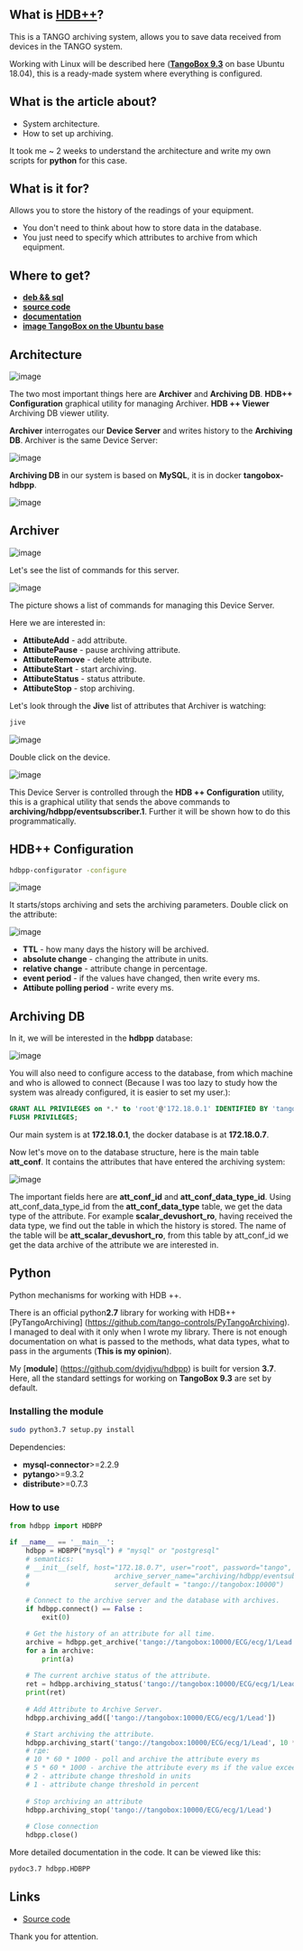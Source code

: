 ## What is [HDB++](https://www.tango-controls.org/community/project-docs/hdbplusplus/)?
This is a TANGO archiving system, allows you to save data received from devices in the TANGO system.

Working with Linux will be described here ([**TangoBox 9.3**](https://s2innovation.sharepoint.com/:f:/s/Developers/EovD2IBwhppAp-ZLXtawQ6gB9F6aXPPs2msr2hgPGTO-FQ?e=Ii3tnr) on base Ubuntu 18.04), this is a ready-made system where everything is configured.

## What is the article about?
 - System architecture.
 - How to set up archiving.

It took me ~ 2 weeks to understand the architecture and write my own scripts for **python** for this case.

## What is it for?
Allows you to store the history of the readings of your equipment.
 - You don't need to think about how to store data in the database.
 - You just need to specify which attributes to archive from which equipment.

<cut/>

## Where to get?
 - [**deb && sql**](https://www.tango-controls.org/community/project-docs/hdbplusplus/hdbplusplus-downloads/)
 - [**source code**](https://github.com/tango-controls-hdbpp)
 - [**documentation**](https://www.tango-controls.org/community/project-docs/hdbplusplus/hdbplusplus-doc/)
 - [**image TangoBox on the Ubuntu base**](https://tango-controls.readthedocs.io/en/latest/installation/virtualmachine.html)

## Architecture

![image](https://habrastorage.org/webt/si/9f/sq/si9fsq0jjolmzn2t2-ka9n_svnk.png)

The two most important things here are **Archiver** and **Archiving DB**. **HDB++ Configuration** graphical utility for managing Archiver. **HDB ++ Viewer** Archiving DB viewer utility.

**Archiver** interrogates our **Device Server** and writes history to the **Archiving DB**.
Archiver is the same Device Server:

![image](https://habrastorage.org/webt/wx/bw/4c/wxbw4cyo_occntl8jparsj2drbo.jpeg)

**Archiving DB** in our system is based on **MySQL**, it is in docker **tangobox-hdbpp**.

![image](https://habrastorage.org/webt/lx/zx/tf/lxzxtfz04nofarfshjy4jdh3hhy.jpeg)

## Archiver

![image](https://habrastorage.org/webt/bc/dd/mw/bcddmwci_lpsr7exia445op9nze.jpeg)

Let's see the list of commands for this server.

![image](https://habrastorage.org/webt/e7/qk/ts/e7qktshbfap5gkk3dm_de-uqyxg.jpeg)

The picture shows a list of commands for managing this Device Server.

Here we are interested in:

 - **AttibuteAdd** - add attribute.
 - **AttibutePause** - pause archiving attribute.
 - **AttibuteRemove** - delete attribute.
 - **AttibuteStart** - start archiving.
 - **AttibuteStatus** - status attribute.
 - **AttibuteStop** - stop archiving.

Let's look through the **Jive** list of attributes that Archiver is watching:
```bash
jive
```

![image](https://habrastorage.org/webt/wx/bw/4c/wxbw4cyo_occntl8jparsj2drbo.jpeg)

Double click on the device.

![image](https://habrastorage.org/webt/gq/li/qa/gqliqanb2roaz98yqhl0b4lxhkk.jpeg)

This Device Server is controlled through the **HDB ++ Configuration** utility, this is a graphical utility that sends the above commands to **archiving/hdbpp/eventsubscriber.1**. Further it will be shown how to do this programmatically.

## HDB++ Configuration
```bash
hdbpp-configurator -configure
```

![image](https://habrastorage.org/webt/sv/nw/bh/svnwbh8yxo3l170gmibfly0gdzi.jpeg)

It starts/stops archiving and sets the archiving parameters. Double click on the attribute:

![image](https://habrastorage.org/webt/ve/gq/qt/vegqqtoux5y-2cctdn1dugymqzw.jpeg)

 - **TTL** - how many days the history will be archived.
 - **absolute change** - changing the attribute in units.
 - **relative change** - attribute change in percentage.
 - **event period** - if the values have changed, then write every ms.
 - **Attibute polling period** - write every ms.

## Archiving DB
In it, we will be interested in the **hdbpp** database:

![image](https://habrastorage.org/webt/5e/hh/15/5ehh15mfnxsnbr_di1sc_oqfhzk.jpeg)

You will also need to configure access to the database, from which machine and who is allowed to connect (Because I was too lazy to study how the system was already configured, it is easier to set my user.):
```sql
GRANT ALL PRIVILEGES on *.* to 'root'@'172.18.0.1' IDENTIFIED BY 'tango';
FLUSH PRIVILEGES;
```
Our main system is at **172.18.0.1**, the docker database is at **172.18.0.7**.

Now let's move on to the database structure, here is the main table **att_conf**. It contains the attributes that have entered the archiving system:

![image](https://habrastorage.org/webt/p5/qb/jn/p5qbjnakml0npautm0rhfiz8ixw.jpeg)

The important fields here are **att_conf_id** and **att_conf_data_type_id**. Using att_conf_data_type_id from the **att_conf_data_type** table, we get the data type of the attribute. For example **scalar_devushort_ro**, having received the data type, we find out the table in which the history is stored. The name of the table will be **att_scalar_devushort_ro**, from this table by att_conf_id we get the data archive of the attribute we are interested in.

## Python
Python mechanisms for working with HDB ++.

There is an official python**2.7** library for working with HDB++ [PyTangoArchiving] (https://github.com/tango-controls/PyTangoArchiving). I managed to deal with it only when I wrote my library. There is not enough documentation on what is passed to the methods, what data types, what to pass in the arguments (**This is my opinion**).

My [**module**] (https://github.com/dvjdjvu/hdbpp) is built for version **3.7**. Here, all the standard settings for working on **TangoBox 9.3** are set by default.

### Installing the module
```bash
sudo python3.7 setup.py install
```
Dependencies:
 - **mysql-connector**>=2.2.9
 - **pytango**>=9.3.2
 - **distribute**>=0.7.3

### How to use
```python
from hdbpp import HDBPP

if __name__ == '__main__':
    hdbpp = HDBPP("mysql") # "mysql" or "postgresql"
    # semantics:
    # __init__(self, host="172.18.0.7", user="root", password="tango", database="hdbpp", 
    #                     archive_server_name="archiving/hdbpp/eventsubscriber.1",
    #                     server_default = "tango://tangobox:10000")

    # Connect to the archive server and the database with archives.
    if hdbpp.connect() == False :
        exit(0)

    # Get the history of an attribute for all time.
    archive = hdbpp.get_archive('tango://tangobox:10000/ECG/ecg/1/Lead')
    for a in archive:
        print(a)
    
    # The current archive status of the attribute.
    ret = hdbpp.archiving_status('tango://tangobox:10000/ECG/ecg/1/Lead')
    print(ret)
    
    # Add Attribute to Archive Server.
    hdbpp.archiving_add(['tango://tangobox:10000/ECG/ecg/1/Lead'])

    # Start archiving the attribute.
    hdbpp.archiving_start('tango://tangobox:10000/ECG/ecg/1/Lead', 10 * 60 * 1000, 5 * 60 * 1000, 2, 1)
    # где:
    # 10 * 60 * 1000 - poll and archive the attribute every ms
    # 5 * 60 * 1000 - archive the attribute every ms if the value exceeds the threshold
    # 2 - attribute change threshold in units
    # 1 - attribute change threshold in percent
 
    # Stop archiving an attribute
    hdbpp.archiving_stop('tango://tangobox:10000/ECG/ecg/1/Lead')
    
    # Close connection
    hdbpp.close()
```

More detailed documentation in the code.
It can be viewed like this:

```bash
pydoc3.7 hdbpp.HDBPP
```

## Links
 - [Source code](https://github.com/dvjdjvu/hdbpp)

Thank you for attention.
